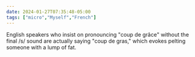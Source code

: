 ```yaml
---
date: 2024-01-27T07:35:48-05:00
tags: ["micro","Myself","French"]
---
```

English speakers who insist on pronouncing "coup de grâce" without the final /s/ sound are actually saying "coup de gras," which evokes pelting someone with a lump of fat.
